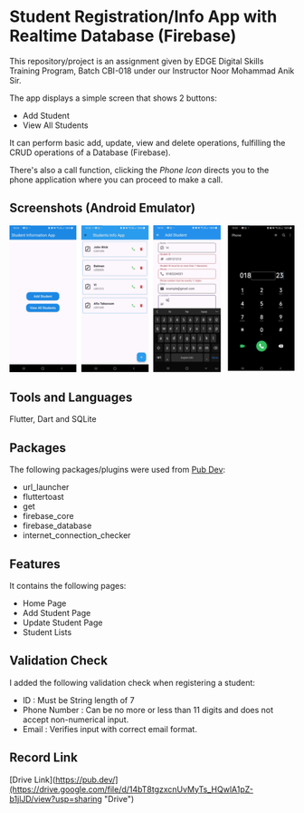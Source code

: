 # Student Registration/Info App with Realtime Database (Firebase)

This repository/project is an assignment given by EDGE Digital Skills Training Program, Batch CBI-018 under our Instructor Noor Mohammad Anik Sir.

The app displays a simple screen that shows 2 buttons:

- Add Student
- View All Students

It can perform basic add, update, view and delete operations, fulfilling the CRUD operations of a Database (Firebase).

There's also a call function, clicking the _Phone Icon_ directs you to the phone application where you can proceed to make a call.

## Screenshots (Android Emulator)

![Screenshot](/assets/student.png)


## Tools and Languages
Flutter, Dart and SQLite

## Packages

The following packages/plugins were used from [Pub Dev](https://pub.dev/ "Pub dev"):

- url_launcher
- fluttertoast
- get
- firebase_core
- firebase_database
- internet_connection_checker


## Features 

It contains the following pages:
- Home Page
- Add Student Page
- Update Student Page
- Student Lists

## Validation Check

I added the following validation check when registering a student:
- ID : Must be String length of 7
- Phone Number : Can be no more or less than 11 digits and does not accept non-numerical input.
- Email : Verifies input with correct email format.

## Record Link
[Drive Link](https://pub.dev/](https://drive.google.com/file/d/14bT8tgzxcnUvMyTs_HQwlA1pZ-b1jlJD/view?usp=sharing "Drive")
